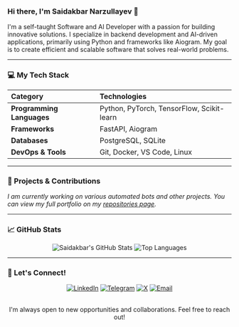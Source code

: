 ### Hi there, I'm Saidakbar Narzullayev 👋

I'm a self-taught Software and AI Developer with a passion for building innovative solutions. I specialize in backend development and AI-driven applications, primarily using Python and frameworks like Aiogram. My goal is to create efficient and scalable software that solves real-world problems.

---

### 💻 My Tech Stack

| Category | Technologies |
| :--- | :--- |
| **Programming Languages** | Python, PyTorch, TensorFlow, Scikit-learn |
| **Frameworks** | FastAPI, Aiogram |
| **Databases** | PostgreSQL, SQLite |
| **DevOps & Tools** | Git, Docker, VS Code, Linux |

---

### 🚀 Projects & Contributions

*I am currently working on various automated bots and other projects. You can view my full portfolio on my [repositories page](https://github.com/menarzullayev?tab=repositories).*

---

### 📈 GitHub Stats

<div align="center">
  <img src="https://github-readme-stats.vercel.app/api?username=menarzullayev&show_icons=true&theme=vue-dark&include_all_commits=true&count_private=true" alt="Saidakbar's GitHub Stats" />
  <img src="https://github-readme-stats.vercel.app/api/top-langs/?username=menarzullayev&layout=compact&theme=vue-dark" alt="Top Languages" />
</div>

---

### 🤝 Let's Connect!

<div align="center">
  <a href="https://www.linkedin.com/in/narzullayevme/" target="_blank"><img src="https://img.shields.io/badge/LinkedIn-0077B5?style=for-the-badge&logo=linkedin&logoColor=white" alt="LinkedIn" /></a>
  <a href="https://t.me/NarzullayevMe" target="_blank"><img src="https://img.shields.io/badge/Telegram-26A5E4?style=for-the-badge&logo=telegram&logoColor=white" alt="Telegram" /></a>
  <a href="https://x.com/NarzullayevMe" target="_blank"><img src="https://img.shields.io/badge/X-000000?style=for-the-badge&logo=x&logoColor=white" alt="X" /></a>
  <a href="mailto:s.narzullayev@tassvison.ai" target="_blank"><img src="https://img.shields.io/badge/Email-D14836?style=for-the-badge&logo=gmail&logoColor=white" alt="Email" /></a>
</div>

<br>
<p align="center">I'm always open to new opportunities and collaborations. Feel free to reach out!</p>
